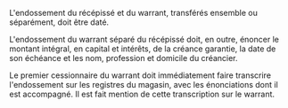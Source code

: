 L'endossement du récépissé et du warrant, transférés ensemble ou séparément, doit être daté.

L'endossement du warrant séparé du récépissé doit, en outre, énoncer le montant intégral, en capital et intérêts, de la créance garantie, la date de son échéance et les nom, profession et domicile du créancier.

Le premier cessionnaire du warrant doit immédiatement faire transcrire l'endossement sur les registres du magasin, avec les énonciations dont il est accompagné. Il est fait mention de cette transcription sur le warrant.

